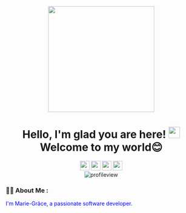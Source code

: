 <div id="header" align="center">
  <img src="https://media.giphy.com/media/paTz7UZbPfTZFRYnnB/giphy.gif" width="280"/>
</div>

<h1 align="center">
  Hello, I'm glad you are here!
  <img src="https://media.giphy.com/media/hvRJCLFzcasrR4ia7z/giphy.gif" width="30px"/>
  Welcome to my world😊
</h1>

<div id="badges" align="center">
<a href="https://twitter.com/mariegracebmg"><img src="https://img.shields.io/badge/twitter-%231DA1F2.svg?&style=for-the-badge&logo=twitter&logoColor=white" height=25></a>
<a href="https://www.linkedin.com/in/marie-gr%C3%A2ce-bahati-546765224/"><img src="https://img.shields.io/badge/linkedin-%230077B5.svg?&style=for-the-badge&logo=linkedin&logoColor=white" height=25></a>
<a href="https://www.instagram.com/mariegrace_bahati/"><img src="https://img.shields.io/badge/instagram-%23E4405F.svg?&style=for-the-badge&logo=instagram&logoColor=white" height=25></a>
<a href="https://medium.com/@mariegracebmg"><img src="https://img.shields.io/badge/medium-%2312100E.svg?&style=for-the-badge&logo=medium&logoColor=white" height=25></a> 
</div>

<div align="center">
<img src="https://komarev.com/ghpvc/?username=mariegrace31&style=flat-square&color=blueviolet" alt="profileview"/>
</div>

### :woman_technologist: About Me :
<p style="color:blue;">I'm Marie-Grâce, a passionate software developer.</p>

<!--
**mariegrace31/mariegrace31** is a ✨ _special_ ✨ repository because its `README.md` (this file) appears on your GitHub profile.

Here are some ideas to get you started:

- 🔭 I’m currently working on ...
- 🌱 I’m currently learning ...
- 👯 I’m looking to collaborate on ...
- 🤔 I’m looking for help with ...
- 💬 Ask me about ...
- 📫 How to reach me: ...
- 😄 Pronouns: ...
- ⚡ Fun fact: ...
-->
